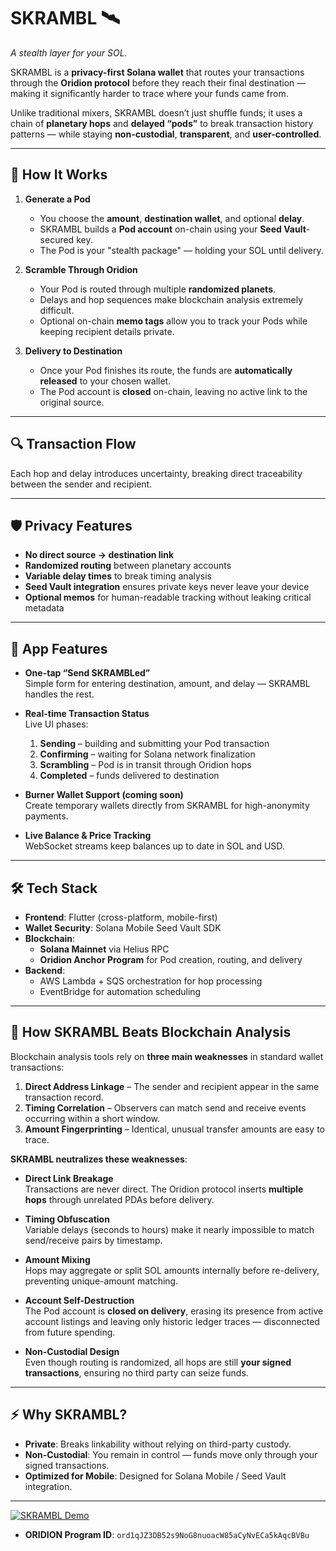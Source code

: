 # **SKRAMBL** 🛰️  
*A stealth layer for your SOL.*

SKRAMBL is a **privacy-first Solana wallet** that routes your transactions through the **Oridion protocol** before they reach their final destination — making it significantly harder to trace where your funds came from.

Unlike traditional mixers, SKRAMBL doesn’t just shuffle funds; it uses a chain of **planetary hops** and **delayed “pods”** to break transaction history patterns — while staying **non-custodial**, **transparent**, and **user-controlled**.

---

## 🚀 **How It Works**

1. **Generate a Pod**  
   - You choose the **amount**, **destination wallet**, and optional **delay**.  
   - SKRAMBL builds a **Pod account** on-chain using your **Seed Vault**-secured key.  
   - The Pod is your "stealth package" — holding your SOL until delivery.

2. **Scramble Through Oridion**  
   - Your Pod is routed through multiple **randomized planets**.  
   - Delays and hop sequences make blockchain analysis extremely difficult.  
   - Optional on-chain **memo tags** allow you to track your Pods while keeping recipient details private.

3. **Delivery to Destination**  
   - Once your Pod finishes its route, the funds are **automatically released** to your chosen wallet.  
   - The Pod account is **closed** on-chain, leaving no active link to the original source.

---

## 🔍 **Transaction Flow**
Each hop and delay introduces uncertainty, breaking direct traceability between the sender and recipient.

---

## 🛡️ **Privacy Features**

- **No direct source → destination link**  
- **Randomized routing** between planetary accounts  
- **Variable delay times** to break timing analysis  
- **Seed Vault integration** ensures private keys never leave your device  
- **Optional memos** for human-readable tracking without leaking critical metadata  

---

## 📱 **App Features**

- **One-tap “Send SKRAMBLed”**  
  Simple form for entering destination, amount, and delay — SKRAMBL handles the rest.

- **Real-time Transaction Status**  
  Live UI phases:  
  1. **Sending** – building and submitting your Pod transaction  
  2. **Confirming** – waiting for Solana network finalization  
  3. **Scrambling** – Pod is in transit through Oridion hops  
  4. **Completed** – funds delivered to destination  

- **Burner Wallet Support (coming soon)**  
  Create temporary wallets directly from SKRAMBL for high-anonymity payments.

- **Live Balance & Price Tracking**  
  WebSocket streams keep balances up to date in SOL and USD.

---

## 🛠️ **Tech Stack**

- **Frontend**: Flutter (cross-platform, mobile-first)  
- **Wallet Security**: Solana Mobile Seed Vault SDK  
- **Blockchain**:  
  - **Solana Mainnet** via Helius RPC  
  - **Oridion Anchor Program** for Pod creation, routing, and delivery  
- **Backend**:  
  - AWS Lambda + SQS orchestration for hop processing  
  - EventBridge for automation scheduling  

---

## 🧠 **How SKRAMBL Beats Blockchain Analysis**

Blockchain analysis tools rely on **three main weaknesses** in standard wallet transactions:  
1. **Direct Address Linkage** – The sender and recipient appear in the same transaction record.  
2. **Timing Correlation** – Observers can match send and receive events occurring within a short window.  
3. **Amount Fingerprinting** – Identical, unusual transfer amounts are easy to trace.  

**SKRAMBL neutralizes these weaknesses**:  
- **Direct Link Breakage**  
  Transactions are never direct. The Oridion protocol inserts **multiple hops** through unrelated PDAs before delivery.  

- **Timing Obfuscation**  
  Variable delays (seconds to hours) make it nearly impossible to match send/receive pairs by timestamp.  

- **Amount Mixing**  
  Hops may aggregate or split SOL amounts internally before re-delivery, preventing unique-amount matching.  

- **Account Self-Destruction**  
  The Pod account is **closed on delivery**, erasing its presence from active account listings and leaving only historic ledger traces — disconnected from future spending.  

- **Non-Custodial Design**  
  Even though routing is randomized, all hops are still **your signed transactions**, ensuring no third party can seize funds.  

---

## ⚡ **Why SKRAMBL?**

- **Private**: Breaks linkability without relying on third-party custody.  
- **Non-Custodial**: You remain in control — funds move only through your signed transactions.  
- **Optimized for Mobile**: Designed for Solana Mobile / Seed Vault integration.  

---

[![SKRAMBL Demo](https://img.youtube.com/vi/QREn8qQmtyU/0.jpg)](https://youtube.com/shorts/QREn8qQmtyU?feature=share)
- **ORIDION Program ID**: `ord1qJZ3DB52s9NoG8nuoacW85aCyNvECa5kAqcBVBu`
